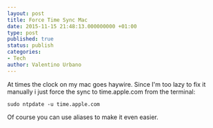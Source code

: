 ```yaml
---
layout: post
title: Force Time Sync Mac
date: 2015-11-15 21:48:13.000000000 +01:00
type: post
published: true
status: publish
categories:
- Tech
author: Valentino Urbano 
---
```


At times the clock on my mac goes haywire. Since I'm too lazy to fix it manually i just force the sync to time.apple.com from the terminal:

    
    sudo ntpdate -u time.apple.com
    

Of course you can use aliases to make it even easier.